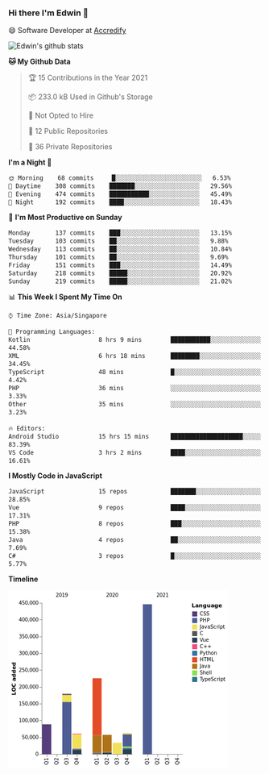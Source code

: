 ### Hi there I'm Edwin 👋


😄 Software Developer at [Accredify](https://accredify.io/)


![Edwin's github stats](https://github-readme-stats.vercel.app/api?username=edwinkkh&show_icons=true&count_private=true) 


<!--START_SECTION:waka-->
**🐱 My Github Data** 

> 🏆 15 Contributions in the Year 2021
 > 
> 📦 233.0 kB Used in Github's Storage 
 > 
> 🚫 Not Opted to Hire
 > 
> 📜 12 Public Repositories 
 > 
> 🔑 36 Private Repositories  
 > 
**I'm a Night 🦉** 

```text
🌞 Morning    68 commits     █░░░░░░░░░░░░░░░░░░░░░░░░   6.53% 
🌆 Daytime    308 commits    ███████░░░░░░░░░░░░░░░░░░   29.56% 
🌃 Evening    474 commits    ███████████░░░░░░░░░░░░░░   45.49% 
🌙 Night      192 commits    ████░░░░░░░░░░░░░░░░░░░░░   18.43%

```
📅 **I'm Most Productive on Sunday** 

```text
Monday       137 commits    ███░░░░░░░░░░░░░░░░░░░░░░   13.15% 
Tuesday      103 commits    ██░░░░░░░░░░░░░░░░░░░░░░░   9.88% 
Wednesday    113 commits    ██░░░░░░░░░░░░░░░░░░░░░░░   10.84% 
Thursday     101 commits    ██░░░░░░░░░░░░░░░░░░░░░░░   9.69% 
Friday       151 commits    ███░░░░░░░░░░░░░░░░░░░░░░   14.49% 
Saturday     218 commits    █████░░░░░░░░░░░░░░░░░░░░   20.92% 
Sunday       219 commits    █████░░░░░░░░░░░░░░░░░░░░   21.02%

```


📊 **This Week I Spent My Time On** 

```text
⌚︎ Time Zone: Asia/Singapore

💬 Programming Languages: 
Kotlin                   8 hrs 9 mins        ███████████░░░░░░░░░░░░░░   44.58% 
XML                      6 hrs 18 mins       ████████░░░░░░░░░░░░░░░░░   34.45% 
TypeScript               48 mins             █░░░░░░░░░░░░░░░░░░░░░░░░   4.42% 
PHP                      36 mins             ░░░░░░░░░░░░░░░░░░░░░░░░░   3.33% 
Other                    35 mins             ░░░░░░░░░░░░░░░░░░░░░░░░░   3.23%

🔥 Editors: 
Android Studio           15 hrs 15 mins      ████████████████████░░░░░   83.39% 
VS Code                  3 hrs 2 mins        ████░░░░░░░░░░░░░░░░░░░░░   16.61%

```

**I Mostly Code in JavaScript** 

```text
JavaScript               15 repos            ███████░░░░░░░░░░░░░░░░░░   28.85% 
Vue                      9 repos             ████░░░░░░░░░░░░░░░░░░░░░   17.31% 
PHP                      8 repos             ███░░░░░░░░░░░░░░░░░░░░░░   15.38% 
Java                     4 repos             ██░░░░░░░░░░░░░░░░░░░░░░░   7.69% 
C#                       3 repos             █░░░░░░░░░░░░░░░░░░░░░░░░   5.77%

```


**Timeline**

![Chart not found](https://raw.githubusercontent.com/edwinkkh/edwinkkh/master/charts/bar_graph.png) 


<!--END_SECTION:waka-->


<!--
**edwinkkh/edwinkkh** is a ✨ _special_ ✨ repository because its `README.md` (this file) appears on your GitHub profile.

Here are some ideas to get you started:
- 🔭 I’m currently working on projects related to
- 🌱 I’m currently learning ...
- 👯 I’m looking to collaborate on ...
📫 How to reach me: 
- 🤔 I’m looking for help with ...
- 💬 Ask me about ...
- ⚡ Fun fact: ...
-->

